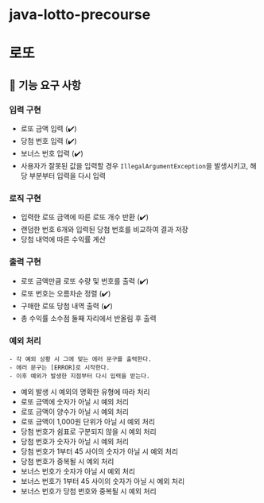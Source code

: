 # java-lotto-precourse
# 로또
## 🧰 기능 요구 사항

### 입력 구현
- 로또 금액 입력 (✔️)
- 당첨 번호 입력 (✔️)
- 보너스 번호 입력 (✔️)
- 사용자가 잘못된 값을 입력할 경우 `IllegalArgumentException`을 발생시키고, 해당 부분부터 입력을 다시 입력

### 로직 구현
- 입력한 로또 금액에 따른 로또 개수 반환 (✔️) 
- 랜덤한 번호 6개와 입력된 당첨 번호를 비교하여 결과 저장
- 당첨 내역에 따른 수익률 계산

### 출력 구현
- 로또 금액만큼 로또 수량 및 번호를 출력 (✔️)
- 로또 번호는 오름차순 정렬 (✔️)
- 구매한 로또 당첨 내역 출력 (✔️)
- 총 수익률 소수점 둘째 자리에서 반올림 후 출력

### 예외 처리
```
- 각 예외 상황 시 그에 맞는 에러 문구를 출력한다.
- 에러 문구는 [ERROR]로 시작한다.
- 이후 예외가 발생한 지점부터 다시 입력을 받는다.
```
- 예외 발생 시 예외의 명확한 유형에 따라 처리
- 로또 금액에 숫자가 아닐 시 예외 처리
- 로또 금액이 양수가 아닐 시 예외 처리
- 로또 금액이 1,000원 단위가 아닐 시 예외 처리
- 당첨 번호가 쉼표로 구분되지 않을 시 예외 처리
- 당첨 번호가 숫자가 아닐 시 예외 처리
- 당첨 번호가 1부터 45 사이의 숫자가 아닐 시 예외 처리
- 당첨 번호가 중복될 시 예외 처리
- 보너스 번호가 숫자가 아닐 시 예외 처리
- 보너스 번호가 1부터 45 사이의 숫자가 아닐 시 예외 처리
- 보너스 번호가 당첨 번호와 중복될 시 예외 처리

